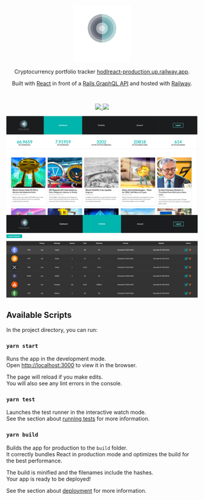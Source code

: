 <div align="center">
  <img alt="Logo" src="https://raw.githubusercontent.com/richo225/hodlreact/master/public/logo_2_transparent.png" width="150" />
</div>
<p align="center">
  Cryptocurrency portfolio tracker <a href="https://hodlreact-production.up.railway.app" target="_blank">hodlreact-production.up.railway.app</a>.
</p>
<p align="center">
  Built with <a href="https://react.dev/" target="_blank">React</a> in front of a <a href="https://github.com/richo225/hodlmoon_API" target="_blank">Rails GraphQL API</a> and hosted with <a href="https://www.railway.app/" target="_blank">Railway</a>.
</p>
<br>
<p align="center">
  <a href="https://app.netlify.com/sites/richardbates/deploys" target="_blank">
    <img src="https://img.shields.io/website?label=railway&&up_message=success&url=https%3A%2F%2Fhodlreact-production.up.railway.app%2F" />
  </a>
  <a href="https://dl.circleci.com/status-badge/redirect/gh/richo225/hodlreact/tree/master" target="_blank">
    <img src="https://dl.circleci.com/status-badge/img/gh/richo225/hodlreact/tree/master.svg?style=shield" />
  </a>
</p>

![demo](https://raw.githubusercontent.com/richo225/hodlreact/master/public/hodlmoon.png)

## Available Scripts

In the project directory, you can run:

### `yarn start`

Runs the app in the development mode.<br />
Open [http://localhost:3000](http://localhost:3000) to view it in the browser.

The page will reload if you make edits.<br />
You will also see any lint errors in the console.

### `yarn test`

Launches the test runner in the interactive watch mode.<br />
See the section about [running tests](https://facebook.github.io/create-react-app/docs/running-tests) for more information.

### `yarn build`

Builds the app for production to the `build` folder.<br />
It correctly bundles React in production mode and optimizes the build for the best performance.

The build is minified and the filenames include the hashes.<br />
Your app is ready to be deployed!

See the section about [deployment](https://facebook.github.io/create-react-app/docs/deployment) for more information.
